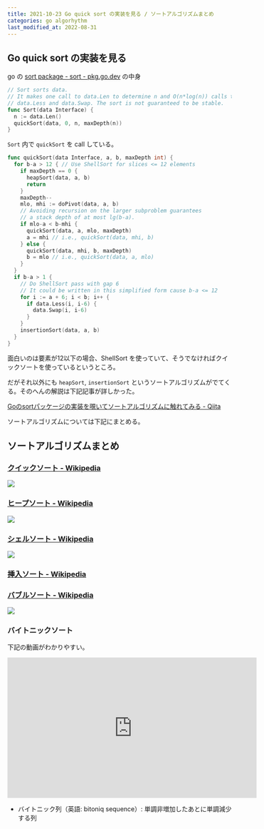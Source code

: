 ```yaml
---
title: 2021-10-23 Go quick sort の実装を見る / ソートアルゴリズムまとめ
categories: go algorhythm
last_modified_at: 2022-08-31
---
```


## Go quick sort の実装を見る

go の [sort package - sort - pkg.go.dev](https://pkg.go.dev/sort#Sort) の中身

```go
// Sort sorts data.
// It makes one call to data.Len to determine n and O(n*log(n)) calls to
// data.Less and data.Swap. The sort is not guaranteed to be stable.
func Sort(data Interface) {
  n := data.Len()
  quickSort(data, 0, n, maxDepth(n))
}
```

`Sort` 内で `quickSort` を call している。

```go
func quickSort(data Interface, a, b, maxDepth int) {
  for b-a > 12 { // Use ShellSort for slices <= 12 elements
    if maxDepth == 0 {
      heapSort(data, a, b)
      return
    }
    maxDepth--
    mlo, mhi := doPivot(data, a, b)
    // Avoiding recursion on the larger subproblem guarantees
    // a stack depth of at most lg(b-a).
    if mlo-a < b-mhi {
      quickSort(data, a, mlo, maxDepth)
      a = mhi // i.e., quickSort(data, mhi, b)
    } else {
      quickSort(data, mhi, b, maxDepth)
      b = mlo // i.e., quickSort(data, a, mlo)
    }
  }
  if b-a > 1 {
    // Do ShellSort pass with gap 6
    // It could be written in this simplified form cause b-a <= 12
    for i := a + 6; i < b; i++ {
      if data.Less(i, i-6) {
        data.Swap(i, i-6)
      }
    }
    insertionSort(data, a, b)
  }
}
```

面白いのは要素が12以下の場合、ShellSort を使っていて、そうでなければクイックソートを使っているというところ。

だがそれ以外にも `heapSort`, `insertionSort` というソートアルゴリズムがでてくる。そのへんの解説は下記記事が詳しかった。

[Goのsortパッケージの実装を覗いてソートアルゴリズムに触れてみる - Qiita](https://qiita.com/momotaro98/items/f80fed511831ab342c26)

ソートアルゴリズムについては下記にまとめる。

## ソートアルゴリズムまとめ

### [クイックソート - Wikipedia](https://ja.wikipedia.org/wiki/%E3%82%AF%E3%82%A4%E3%83%83%E3%82%AF%E3%82%BD%E3%83%BC%E3%83%88)

![](https://upload.wikimedia.org/wikipedia/commons/6/6a/Sorting_quicksort_anim.gif)

### [ヒープソート - Wikipedia](https://ja.wikipedia.org/wiki/%E3%83%92%E3%83%BC%E3%83%97%E3%82%BD%E3%83%BC%E3%83%88)

![](https://upload.wikimedia.org/wikipedia/commons/1/1b/Sorting_heapsort_anim.gif)

### [シェルソート - Wikipedia](https://ja.wikipedia.org/wiki/%E3%82%B7%E3%82%A7%E3%83%AB%E3%82%BD%E3%83%BC%E3%83%88)

![](https://upload.wikimedia.org/wikipedia/commons/d/d8/Sorting_shellsort_anim.gif)

### [挿入ソート - Wikipedia](https://ja.wikipedia.org/wiki/%E6%8C%BF%E5%85%A5%E3%82%BD%E3%83%BC%E3%83%88)

### [バブルソート - Wikipedia](https://ja.wikipedia.org/wiki/%E3%83%90%E3%83%96%E3%83%AB%E3%82%BD%E3%83%BC%E3%83%88)

![](https://upload.wikimedia.org/wikipedia/commons/5/54/Sorting_bubblesort_anim.gif)

### バイトニックソート

下記の動画がわかりやすい。

<iframe width="560" height="315" src="https://www.youtube.com/embed/uEfieI0MumY" title="YouTube video player" frameborder="0" allow="accelerometer; autoplay; clipboard-write; encrypted-media; gyroscope; picture-in-picture" allowfullscreen></iframe>

- バイトニック列（英語: bitoniq sequence）: 単調非増加したあとに単調減少する列
